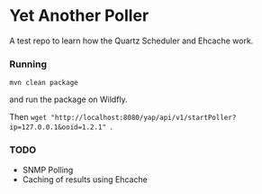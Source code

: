 # Yet Another Poller
A test repo to learn how the Quartz Scheduler and Ehcache work.

### Running

```
mvn clean package
```

and run the package on Wildfly.

Then `wget "http://localhost:8080/yap/api/v1/startPoller?ip=127.0.0.1&ooid=1.2.1" `.

### TODO
- SNMP Polling
- Caching of results using Ehcache
